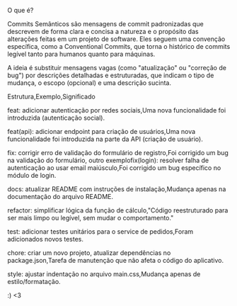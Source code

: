O que é?

Commits Semânticos são mensagens de commit padronizadas que descrevem de forma clara e concisa a natureza e o propósito das alterações feitas
 em um projeto de software. Eles seguem uma convenção específica, como a Conventional Commits, que torna o histórico de 
commits legível tanto para humanos quanto para máquinas.

A ideia é substituir mensagens vagas (como "atualização" ou "correção de bug") por descrições detalhadas e estruturadas, que indicam o 
tipo de mudança, o escopo (opcional) e uma descrição sucinta.


Estrutura,Exemplo,Significado



feat: adicionar autenticação por redes sociais,Uma nova funcionalidade foi introduzida (autenticação social).

feat(api): adicionar endpoint para criação de usuários,Uma nova funcionalidade foi introduzida na parte da API (criação de usuário).

fix: corrigir erro de validação do formulário de registro,Foi corrigido um bug na validação do formulário, outro exemplofix(login): resolver falha de autenticação ao usar email maiúsculo,Foi corrigido um bug específico no módulo de login.

docs: atualizar README com instruções de instalação,Mudança apenas na documentação do arquivo README.

refactor: simplificar lógica da função de cálculo,"Código reestruturado para ser mais limpo ou legível, sem mudar o comportamento."

test: adicionar testes unitários para o service de pedidos,Foram adicionados novos testes.

chore: criar um novo projeto, atualizar dependências no package.json,Tarefa de manutenção que não afeta o código do aplicativo.

style: ajustar indentação no arquivo main.css,Mudança apenas de estilo/formatação.


:) <3
